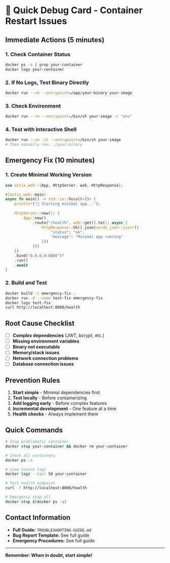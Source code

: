 # 🚨 Quick Debug Card - Container Restart Issues

## Immediate Actions (5 minutes)

### 1. Check Container Status
```bash
docker ps -a | grep your-container
docker logs your-container
```

### 2. If No Logs, Test Binary Directly
```bash
docker run --rm --entrypoint=/app/your-binary your-image
```

### 3. Check Environment
```bash
docker run --rm --entrypoint=/bin/sh your-image -c "env"
```

### 4. Test with Interactive Shell
```bash
docker run --rm -it --entrypoint=/bin/sh your-image
# Then manually run: ./your-binary
```

## Emergency Fix (10 minutes)

### 1. Create Minimal Working Version
```rust
use actix_web::{App, HttpServer, web, HttpResponse};

#[actix_web::main]
async fn main() -> std::io::Result<()> {
    println!("🚀 Starting minimal app...");
    
    HttpServer::new(|| {
        App::new()
            .route("/health", web::get().to(|| async { 
                HttpResponse::Ok().json(serde_json::json!({
                    "status": "ok",
                    "message": "Minimal app running"
                }))
            }))
    })
    .bind("0.0.0.0:8080")?
    .run()
    .await
}
```

### 2. Build and Test
```bash
docker build -t emergency-fix .
docker run -d --name test-fix emergency-fix
docker logs test-fix
curl http://localhost:8080/health
```

## Root Cause Checklist

- [ ] **Complex dependencies** (JWT, bcrypt, etc.)
- [ ] **Missing environment variables**
- [ ] **Binary not executable**
- [ ] **Memory/stack issues**
- [ ] **Network connection problems**
- [ ] **Database connection issues**

## Prevention Rules

1. **Start simple** - Minimal dependencies first
2. **Test locally** - Before containerizing
3. **Add logging early** - Before complex features
4. **Incremental development** - One feature at a time
5. **Health checks** - Always implement them

## Quick Commands

```bash
# Stop problematic container
docker stop your-container && docker rm your-container

# Check all containers
docker ps -a

# View recent logs
docker logs --tail 50 your-container

# Test health endpoint
curl -f http://localhost:8080/health

# Emergency stop all
docker stop $(docker ps -q)
```

## Contact Information

- **Full Guide:** `TROUBLESHOOTING-GUIDE.md`
- **Bug Report Template:** See full guide
- **Emergency Procedures:** See full guide

---

**Remember: When in doubt, start simple!**
